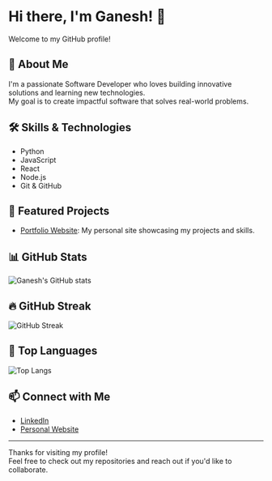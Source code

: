 # Hi there, I'm Ganesh! 👋

Welcome to my GitHub profile!  

## 🚀 About Me
I'm a passionate Software Developer who loves building innovative solutions and learning new technologies.  
My goal is to create impactful software that solves real-world problems.

## 🛠️ Skills & Technologies
- Python
- JavaScript
- React
- Node.js
- Git & GitHub


## 🌟 Featured Projects
- [Portfolio Website](https://github.com/ganeshaher5215/portfolio-website): My personal site showcasing my projects and skills.

## 📊 GitHub Stats
![Ganesh's GitHub stats](https://github-readme-stats.vercel.app/api?username=ganeshaher5215&show_icons=true&theme=radical)

## 🔥 GitHub Streak
![GitHub Streak](https://streak-stats.demolab.com?user=ganeshaher5215&theme=radical&hide_border=true)

## 📌 Top Languages
![Top Langs](https://github-readme-stats.vercel.app/api/top-langs/?username=ganeshaher5215&layout=compact&theme=radical)

## 📫 Connect with Me
- [LinkedIn](https://www.linkedin.com/in/ganesh-aher-ba3abb28b/)  
- [Personal Website](https://ganeshaher5215.github.io/react-portfolio/)

---

Thanks for visiting my profile!  
Feel free to check out my repositories and reach out if you'd like to collaborate.

<!--
**ganeshaher5215/ganeshaher5215** is a ✨ special ✨ repository because its `README.md` (this file) appears on your GitHub profile.
-->


